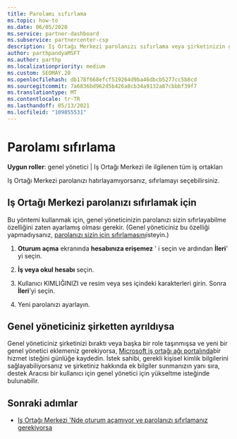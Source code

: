```yaml
---
title: Parolamı sıfırlama
ms.topic: how-to
ms.date: 06/05/2020
ms.service: partner-dashboard
ms.subservice: partnercenter-csp
description: Iş Ortağı Merkezi parolanızı sıfırlama veya şirketinizin genel yöneticisinden yardım alma hakkında bilgi edinin. Ayrıca, yeni bir Iş ortağı merkezi genel Yöneticisi ekleme hakkında bilgi edinin.
author: parthpandyaMSFT
ms.author: parthp
ms.localizationpriority: medium
ms.custom: SEOMAY.20
ms.openlocfilehash: db178f668efcf519264d9ba46dbcb5277cc5b8cd
ms.sourcegitcommit: 7a6836bd962d5b426a8cb34a9132a87cbbbf39f7
ms.translationtype: MT
ms.contentlocale: tr-TR
ms.lasthandoff: 05/13/2021
ms.locfileid: "109855531"
---
```

# <a name="reset-my-password"></a>Parolamı sıfırlama
 
**Uygun roller**: genel yönetici | Iş Ortağı Merkezi ile ilgilenen tüm iş ortakları


Iş Ortağı Merkezi parolanızı hatırlayamıyorsanız, sıfırlamayı seçebilirsiniz.

## <a name="to-reset-your-partner-center-password"></a>Iş Ortağı Merkezi parolanızı sıfırlamak için

Bu yöntemi kullanmak için, genel yöneticinizin parolanızı sizin sıfırlayabilme özelliğini zaten ayarlamış olması gerekir. (Genel yöneticiniz bu özelliği yapmadıysanız, [parolanızı sizin için sıfırlamasını](reset-a-user-password.md)isteyin.)

1. **Oturum açma** ekranında **hesabınıza erişemez** ' i seçin ve ardından **İleri**' yi seçin.

2. **İş veya okul hesabı** seçin.

3. Kullanıcı KIMLIĞINIZI ve resim veya ses içindeki karakterleri girin. Sonra **İleri**’yi seçin.

4. Yeni parolanızı ayarlayın.

## <a name="if-your-global-admin-has-left-the-company"></a>Genel yöneticiniz şirketten ayrıldıysa

Genel yöneticiniz şirketinizi bıraktı veya başka bir role taşınmışsa ve yeni bir genel yönetici eklemeniz gerekiyorsa, [Microsoft iş ortağı ağı portalında](https://partner.microsoft.com/commercial#/)bir hizmet isteğini günlüğe kaydedin. İstek sahibi, gerekli kişisel kimlik bilgilerini sağlayabiliyorsanız ve şirketiniz hakkında ek bilgiler sunmanızın yanı sıra, destek Aracısı bir kullanıcı için genel yönetici için yükseltme isteğinde bulunabilir. 

## <a name="next-steps"></a>Sonraki adımlar

- [Iş Ortağı Merkezi 'Nde oturum açamıyor ve parolanızı sıfırlamanız gerekiyorsa](unable-to-sign-in.md)